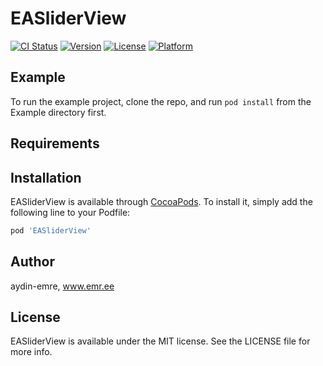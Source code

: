 # EASliderView

[![CI Status](https://img.shields.io/travis/aydin-emre/EASliderView.svg?style=flat)](https://travis-ci.org/aydin-emre/EASliderView)
[![Version](https://img.shields.io/cocoapods/v/EASliderView.svg?style=flat)](https://cocoapods.org/pods/EASliderView)
[![License](https://img.shields.io/cocoapods/l/EASliderView.svg?style=flat)](https://cocoapods.org/pods/EASliderView)
[![Platform](https://img.shields.io/cocoapods/p/EASliderView.svg?style=flat)](https://cocoapods.org/pods/EASliderView)

## Example

To run the example project, clone the repo, and run `pod install` from the Example directory first.

## Requirements

## Installation

EASliderView is available through [CocoaPods](https://cocoapods.org). To install
it, simply add the following line to your Podfile:

```ruby
pod 'EASliderView'
```

## Author

aydin-emre, www.emr.ee

## License

EASliderView is available under the MIT license. See the LICENSE file for more info.
